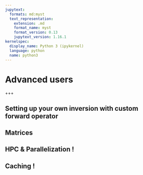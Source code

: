 ```yaml
---
jupytext:
  formats: md:myst
  text_representation:
    extension: .md
    format_name: myst
    format_version: 0.13
    jupytext_version: 1.16.1
kernelspec:
  display_name: Python 3 (ipykernel)
  language: python
  name: python3
---
```


# Advanced users

+++

## Setting up your own inversion with custom forward operator
## Matrices
## HPC & Parallelization !
## Caching !

```{code-cell} ipython3

```
